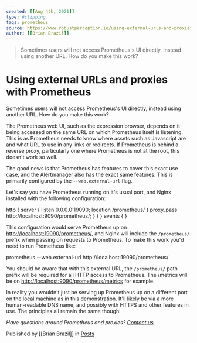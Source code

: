 ```yaml
---
created: [[Aug 4th, 2021]]
type: #clipping
tags: prometheus 
source: https://www.robustperception.io/using-external-urls-and-proxies-with-prometheus
author: [[Brian Brazil]] 
---
```

> Sometimes users will not access Prometheus's UI directly, instead using another URL. How do you make this work?

# Using external URLs and proxies with Prometheus


Sometimes users will not access Prometheus's UI directly, instead using another URL. How do you make this work?

The Prometheus web UI, such as the expression browser, depends on it being accessed on the same URL on which Prometheus itself is listening. This is as Prometheus needs to know where assets such as Javascript are and what URL to use in any links or redirects. If Prometheus is behind a reverse proxy, particularly one where Prometheus is not at the root, this doesn't work so well.

The good news is that Prometheus has features to cover this exact use case, and the Alertmanager also has the exact same features. This is primarily configured by the `--web.external-url` flag.

Let's say you have Prometheus running on it's usual port, and Nginx installed with the following configuration:

http {
 server {
   listen 0.0.0.0:19090;
   location /prometheus/ {
     proxy\_pass http://localhost:9090/prometheus/;
   }
 }
}
events {
}

This configuration would serve Prometheus up on [http://localhost:19090/prometheus/](http://localhost:19090/prometheus/), and Nginx will include the `/prometheus/` prefix when passing on requests to Prometheus. To make this work you'd need to run Prometheus like:

prometheus --web.external-url http://localhost:19090/prometheus/

You should be aware that with this external URL, the `/prometheus/` path prefix will be required for all HTTP access to Prometheus. The /metrics will be on [http://localhost:9090/prometheus/metrics](http://localhost:9090/prometheus/metrics) for example.

In reality you wouldn't just be serving up Prometheus up on a different port on the local machine as in this demonstration. It'll likely be via a more human-readable DNS name, and possibly with HTTPS and other features in use. The principles all remain the same though!

_Have questions around Prometheus and proxies? [Contact us](mailto:prometheus@robustperception.io)._

Published by [[Brian Brazil]] in [Posts](https://www.robustperception.io/category/posts)
